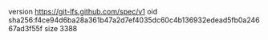 version https://git-lfs.github.com/spec/v1
oid sha256:f4ce94d6ba28a361b47a2d7ef4035dc60c4b136932edead5fb0a24667ad3f55f
size 3388
